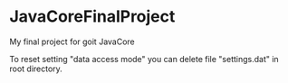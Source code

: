 # JavaCoreFinalProject
My final project for goit JavaCore

To reset setting "data access mode" you can delete file "settings.dat" in root directory.
